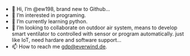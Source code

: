 - 👋 Hi, I’m @ew198, brand new to Github...
- 👀 I’m interested in programing.
- 🌱 I’m currently learning python.
- 💞️ I’m looking to collaborate on outdoor air system, means to develop smart ventilator to controlled with sensor or program automatically. 
     just like IoT, need hardare and software support... 
- 📫 How to reach me gdp@everwind.de.

<!---
ew198/ew198 is a ✨ special ✨ repository because its `README.md` (this file) appears on your GitHub profile.
You can click the Preview link to take a look at your changes.
--->
